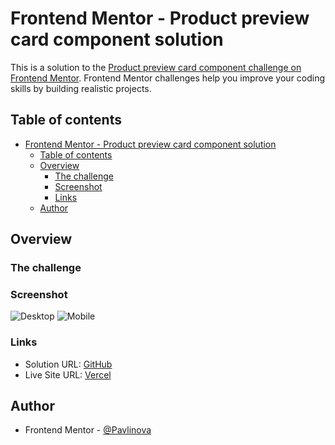 # Frontend Mentor - Product preview card component solution

This is a solution to the [Product preview card component challenge on Frontend Mentor](https://www.frontendmentor.io/challenges/product-preview-card-component-GO7UmttRfa). Frontend Mentor challenges help you improve your coding skills by building realistic projects. 

## Table of contents

- [Frontend Mentor - Product preview card component solution](#frontend-mentor---product-preview-card-component-solution)
  - [Table of contents](#table-of-contents)
  - [Overview](#overview)
    - [The challenge](#the-challenge)
    - [Screenshot](#screenshot)
    - [Links](#links)
  - [Author](#author)

## Overview

### The challenge

### Screenshot

![Desktop](/desktop_active.jpg)
![Mobile](/mobile.jpg)

### Links

- Solution URL: [GitHub](https://github.com/Pavlinova/frontend_mentor/tree/main/product-preview-card-component)
- Live Site URL: [Vercel](https://product-preview-card-component-snowy-pi.vercel.app/)


## Author

- Frontend Mentor - [@Pavlinova](https://www.frontendmentor.io/profile/Pavlinova)

